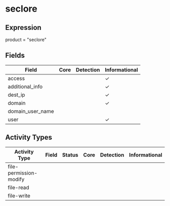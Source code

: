 seclore
=======

Expression
----------

product = "seclore"

Fields
------

| Field            | Core | Detection | Informational |
| ---------------- | ---- | --------- | ------------- |
| access           |      |           | &#10003;      |
| additional_info  |      |           | &#10003;      |
| dest_ip          |      |           | &#10003;      |
| domain           |      |           | &#10003;      |
| domain_user_name |      |           |               |
| user             |      |           | &#10003;      |

Activity Types
--------------

| Activity Type          | Field | Status | Core | Detection | Informational |
| ---------------------- | ----- | ------ | ---- | --------- | ------------- |
| file-permission-modify |       |        |      |           |               |
| file-read              |       |        |      |           |               |
| file-write             |       |        |      |           |               |

